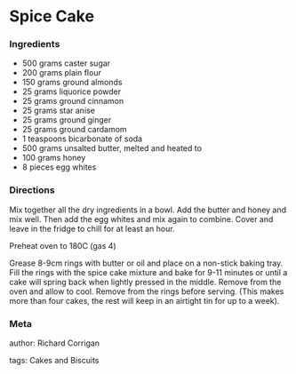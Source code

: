 # Spice Cake

### Ingredients
 * 500 grams caster sugar
 * 200 grams plain flour
 * 150 grams ground almonds
 * 25 grams liquorice powder
 * 25 grams ground cinnamon
 * 25 grams star anise
 * 25 grams ground ginger
 * 25 grams ground cardamom
 * 1 teaspoons bicarbonate of soda
 * 500 grams unsalted butter, melted and heated to
 * 100 grams honey
 * 8 pieces egg whites

### Directions

Mix together all the dry ingredients in a bowl. Add the butter and honey and mix well. Then add the egg whites and mix again to combine. Cover and leave in the fridge to chill for at least an hour.

Preheat oven to 180C (gas 4)

Grease 8-9cm rings with butter or oil and place on a non-stick baking tray. Fill the rings with the spice cake mixture and bake for 9-11 minutes or until a cake will spring back when lightly pressed in the middle. Remove from the oven and allow to cool. Remove from the rings before serving. (This makes more than four cakes, the rest will keep in an airtight tin for up to a week).

### Meta
author: Richard Corrigan

tags: Cakes and Biscuits

